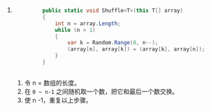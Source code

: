 

1. ```C#
            public static void Shuffle<T>(this T[] array)
            {
                int n = array.Length;
                while (n > 1)
                {
                    var k = Random.Range(0, n--);
                    (array[n], array[k]) = (array[k], array[n]);
                }
            }
    
    ```

    1. 令 n = 数组的长度。
    2. 在 `0 ~ n-1` 之间随机取一个数，把它和最后一个数交换。
    3. 使 n -1，重复以上步骤。